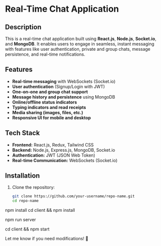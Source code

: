 # Real-Time Chat Application

## Description  
This is a real-time chat application built using **React.js**, **Node.js**, **Socket.io**, and **MongoDB**. It enables users to engage in seamless, instant messaging with features like user authentication, private and group chats, message persistence, and real-time notifications.

## Features  
- **Real-time messaging** with WebSockets (Socket.io)  
- **User authentication** (Signup/Login with JWT)  
- **One-on-one and group chat support**  
- **Message history and persistence** using MongoDB  
- **Online/offline status indicators**  
- **Typing indicators and read receipts**  
- **Media sharing (images, files, etc.)**  
- **Responsive UI for mobile and desktop**  

## Tech Stack  
- **Frontend:** React.js, Redux, Tailwind CSS  
- **Backend:** Node.js, Express.js, MongoDB, Socket.io  
- **Authentication:** JWT (JSON Web Token)  
- **Real-time Communication:** WebSockets (Socket.io)  

## Installation  
1. Clone the repository:  
   ```sh
   git clone https://github.com/your-username/repo-name.git
   cd repo-name

npm install
cd client && npm install

npm run server

cd client && npm start


Let me know if you need modifications! 🚀
